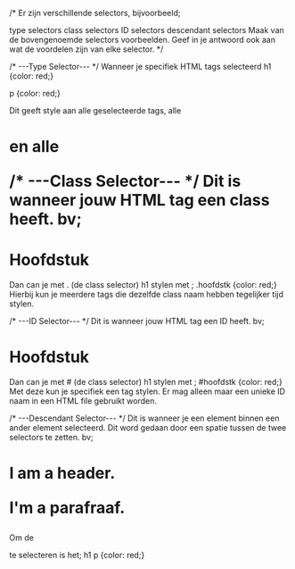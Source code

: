 /* Er zijn verschillende selectors, bijvoorbeeld;

type selectors
class selectors
ID selectors
descendant selectors
Maak van de bovengenoemde selectors voorbeelden. Geef in je antwoord ook aan wat de voordelen zijn van elke selector. */


/* ---Type Selector--- */ 
Wanneer je specifiek HTML tags selecteerd
h1 {color: red;}

p {color: red;}

Dit geeft style aan alle geselecteerde tags, alle <h1> en alle <p>

/* ---Class Selector--- */
Dit is wanneer jouw HTML tag een class heeft. bv; <h1 class="hoofdstk">Hoofdstuk</h1> 
Dan can je met . (de class selector) h1 stylen met ; .hoofdstk {color: red;}
Hierbij kun je meerdere tags die dezelfde class naam hebben tegelijker tijd stylen.

/* ---ID Selector--- */
Dit is wanneer jouw HTML tag een ID heeft. bv; <h1 id="hoofdstk">Hoofdstuk</h1> 
Dan can je met # (de class selector) h1 stylen met ; #hoofdstk {color: red;}
Met deze kun je specifiek een tag stylen. Er mag alleen maar een unieke ID naam in een HTML file gebruikt worden.

/* ---Descendant Selector--- */
Dit is wanneer je een element binnen een ander element selecteerd. Dit word gedaan door een spatie tussen de twee selectors te zetten.
bv; <h1>I am a header.
       <p>I'm a parafraaf.</p>
    </h1>

Om de <p> te selecteren is het; h1 p {color: red;}

